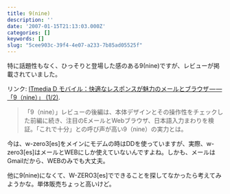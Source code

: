 ```yaml
---
title: 9(nine)
description: ''
date: '2007-01-15T21:13:03.000Z'
categories: []
keywords: []
slug: "5cee903c-39f4-4e07-a233-7b85ad05525f"
---
```

特に話題性もなく、ひっそりと登場した感のある9(nine)ですが、レビューが掲載されていました。

リンク: [ITmedia D モバイル：快適なレスポンスが魅力のメールとブラウザ — — 「9（nine）」 (1/2)](http://plusd.itmedia.co.jp/mobile/articles/0701/15/news109.html "ITmedia  D モバイル：快適なレスポンスが魅力のメールとブラウザ——「9（nine）」 (1/2)").

> 「9（nine）」レビューの後編は、本体デザインとその操作性をチェックした前編に続き、注目のEメールとWebブラウザ、日本語入力まわりを検証。「これで十分」との呼び声が高い9（nine）の実力とは。

今は、w-zero3\[es\]をメインにモデムの時はDDを使っていますが、実際、w-zero3\[es\]はメールとWEBにしか使えていないんですよね。しかも、メールはGmailだから、WEBのみでも大丈夫。

他に9(nine)になくて、W-ZERO3\[es\]でできることを探してなかったら考えてみようかな。単体販売ちょっと高いけど。